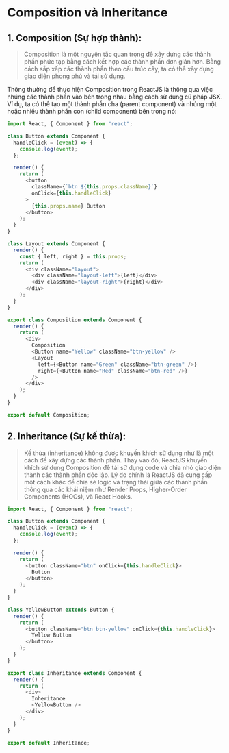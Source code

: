 # Composition và Inheritance

## 1. Composition (Sự hợp thành):

> Composition là một nguyên tắc quan trọng để xây dựng các thành phần phức tạp bằng cách kết hợp các thành phần đơn giản hơn. Bằng cách sắp xếp các thành phần theo cấu trúc cây, ta có thể xây dựng giao diện phong phú và tái sử dụng.

Thông thường để thực hiện Composition trong ReactJS là thông qua việc nhúng các thành phần vào bên trong nhau bằng cách sử dụng cú pháp JSX. Ví dụ, ta có thể tạo một thành phần cha (parent component) và nhúng một hoặc nhiều thành phần con (child component) bên trong nó:

```js
import React, { Component } from "react";

class Button extends Component {
  handleClick = (event) => {
    console.log(event);
  };

  render() {
    return (
      <button
        className={`btn ${this.props.className}`}
        onClick={this.handleClick}
      >
        {this.props.name} Button
      </button>
    );
  }
}

class Layout extends Component {
  render() {
    const { left, right } = this.props;
    return (
      <div className="layout">
        <div className="layout-left">{left}</div>
        <div className="layout-right">{right}</div>
      </div>
    );
  }
}

export class Composition extends Component {
  render() {
    return (
      <div>
        Composition
        <Button name="Yellow" className="btn-yellow" />
        <Layout
          left={<Button name="Green" className="btn-green" />}
          right={<Button name="Red" className="btn-red" />}
        />
      </div>
    );
  }
}

export default Composition;
```

## 2. Inheritance (Sự kế thừa):

> Kế thừa (inheritance) không được khuyến khích sử dụng như là một cách để xây dựng các thành phần. Thay vào đó, ReactJS khuyến khích sử dụng Composition để tái sử dụng code và chia nhỏ giao diện thành các thành phần độc lập. Lý do chính là ReactJS đã cung cấp một cách khác để chia sẻ logic và trạng thái giữa các thành phần thông qua các khái niệm như Render Props, Higher-Order Components (HOCs), và React Hooks.

```js
import React, { Component } from "react";

class Button extends Component {
  handleClick = (event) => {
    console.log(event);
  };

  render() {
    return (
      <button className="btn" onClick={this.handleClick}>
        Button
      </button>
    );
  }
}

class YellowButton extends Button {
  render() {
    return (
      <button className="btn btn-yellow" onClick={this.handleClick}>
        Yellow Button
      </button>
    );
  }
}

export class Inheritance extends Component {
  render() {
    return (
      <div>
        Inheritance
        <YellowButton />
      </div>
    );
  }
}

export default Inheritance;
```
